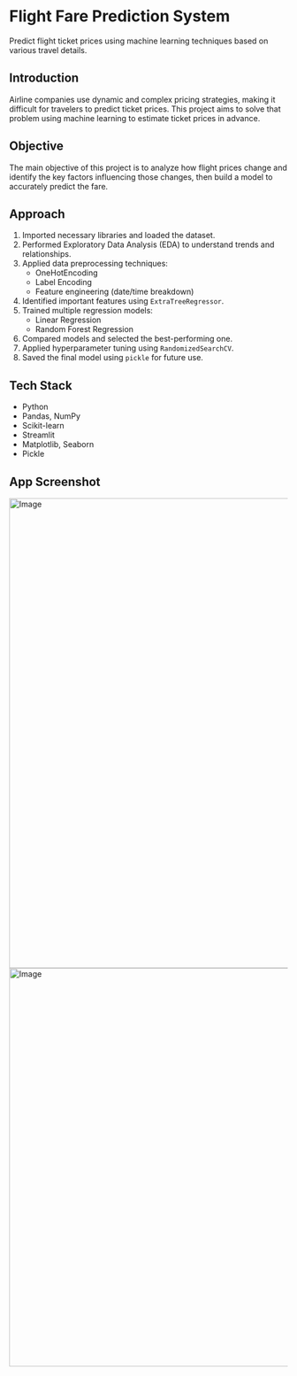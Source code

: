 # Flight Fare Prediction System
Predict flight ticket prices using machine learning techniques based on various travel details.

## Introduction
  Airline companies use dynamic and complex pricing strategies, making it difficult for travelers to predict ticket prices. 
  This project aims to solve that problem using machine learning to estimate ticket prices in advance.

##  Objective
  The main objective of this project is to analyze how flight prices change and identify the key factors influencing those changes, then build a model to accurately predict the fare.

## Approach
  1. Imported necessary libraries and loaded the dataset.
  2. Performed Exploratory Data Analysis (EDA) to understand trends and relationships.
  3. Applied data preprocessing techniques:
     - OneHotEncoding
     - Label Encoding
     - Feature engineering (date/time breakdown)
  4. Identified important features using `ExtraTreeRegressor`.
  5. Trained multiple regression models:
     - Linear Regression
     - Random Forest Regression
  6. Compared models and selected the best-performing one.
  7. Applied hyperparameter tuning using `RandomizedSearchCV`.
  8. Saved the final model using `pickle` for future use.

##  Tech Stack
  - Python
  - Pandas, NumPy
  - Scikit-learn
  - Streamlit
  - Matplotlib, Seaborn
  - Pickle
## App Screenshot
<img width="922" height="849" alt="Image" src="https://github.com/user-attachments/assets/65d05cac-1ee1-48ff-a8ba-5055d72fd97b" /> 
<img width="910" height="720" alt="Image" src="https://github.com/user-attachments/assets/71a4fe61-5e1f-41f5-800c-fb589c122fa4" />




